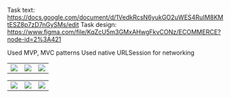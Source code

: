 Task text: https://docs.google.com/document/d/1VedkRcsN6yukGO2uWES4RuIM8KMtESZ8p7zD7nGySMs/edit
Task design: https://www.figma.com/file/KqZcU5m3GMxAHwgFkvCONz/ECOMMERCE?node-id=2%3A421

Used MVP, MVC patterns
Used native URLSession for networking

<table>
    <td><img src="https://user-images.githubusercontent.com/56202186/188511738-e8e15530-d04e-4128-8a20-b9177d2caa3c.png"></td>
    <td><img src="https://user-images.githubusercontent.com/56202186/188512049-ef70a002-99a6-4523-8a3c-ac345a212d6b.png"></td>
    <td><img src="https://user-images.githubusercontent.com/56202186/188511778-cec724f6-395c-44aa-ac1e-dc6585806d82.png"></td>
  </tr>
 </table>
<table>
<tr>
    <td><img src="https://user-images.githubusercontent.com/56202186/188511797-ff1e1250-1352-46bb-bd29-65bbce17e2c2.png"></td>
    <td><img src="https://user-images.githubusercontent.com/56202186/188709311-e03f39e5-13da-46c6-8c73-608009001e9f.png"></td>
    <td><img src="https://user-images.githubusercontent.com/56202186/188709363-15c6faa4-2f8d-4235-93e1-4a46d8748815.png"></td>
  </tr>
 </table>
